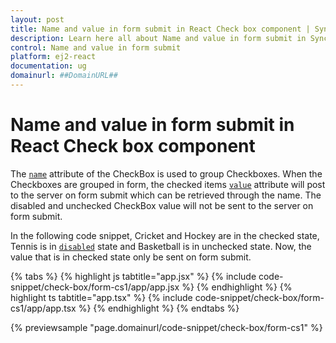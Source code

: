 ```yaml
---
layout: post
title: Name and value in form submit in React Check box component | Syncfusion
description: Learn here all about Name and value in form submit in Syncfusion React Check box component of Syncfusion Essential JS 2 and more.
control: Name and value in form submit 
platform: ej2-react
documentation: ug
domainurl: ##DomainURL##
---
```


# Name and value in form submit in React Check box component

The [`name`](https://ej2.syncfusion.com/react/documentation/api/check-box/#name) attribute of the CheckBox is used to group Checkboxes. When the Checkboxes are grouped in form, the checked items [`value`](https://ej2.syncfusion.com/react/documentation/api/check-box/#value) attribute will post to the server on form submit which can be retrieved through the name. The disabled and unchecked CheckBox value will not be sent to the server on form submit.

In the following code snippet, Cricket and Hockey are in the checked state, Tennis is in [`disabled`](https://ej2.syncfusion.com/react/documentation/api/check-box/#disabled) state and Basketball is in unchecked state. Now, the value that is in checked state only be sent on form submit.

{% tabs %}
{% highlight js tabtitle="app.jsx" %}
{% include code-snippet/check-box/form-cs1/app/app.jsx %}
{% endhighlight %}
{% highlight ts tabtitle="app.tsx" %}
{% include code-snippet/check-box/form-cs1/app/app.tsx %}
{% endhighlight %}
{% endtabs %}

 {% previewsample "page.domainurl/code-snippet/check-box/form-cs1" %}